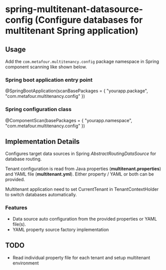 # spring-multitenant-datasource-config (Configure databases for multitenant Spring application)


## Usage
Add the `com.metafour.multitenancy.config` package namespace in Spring component scanning like shown below.

### Spring boot application entry point
@SpringBootApplication(scanBasePackages = { "yourapp.package", "com.metafour.multitenancy.config" })

### Spring configuration class
@ComponentScan(basePackages = { "yourapp.namespace", "com.metafour.multitenancy.config" })

## Implementation Details
Configures target data sources in Spring _AbstractRoutingDataSource_ for database routing.

Tenant configuration is read from Java properties (__multitenant.properties__) and YAML file (**multitenant.yml**).
Either property / YAML or both can be provided.

Multitenant application need to set CurrentTenant in TenantContextHolder to switch databases automatically.


### Features
- Data source auto configuration from the provided properties or YAML file(s).
- YAML property source factory implementation


## TODO
- Read individual property file for each tenant and setup multitenant environment 
